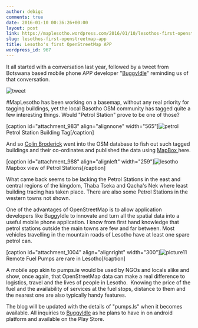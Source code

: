 ```yaml
---
author: debigc
comments: true
date: 2016-01-10 00:36:26+00:00
layout: post
link: https://maplesotho.wordpress.com/2016/01/10/lesothos-first-openstreetmap-app/
slug: lesothos-first-openstreetmap-app
title: Lesotho's first OpenStreetMap APP
wordpress_id: 967
---
```


It all started with a conversation last year, followed by a tweet from Botswana based mobile phone APP developer "[BuggyIdle](https://twitter.com/BuggyiDLE)" reminding us of that conversation.

![tweet](https://maplesotho.files.wordpress.com/2016/01/tweet.jpg)

#MapLesotho has been working on a basemap, without any real priority for tagging buildings, yet the local Basotho OSM community has tagged quite a few interesting things. Would "Petrol Station" prove to be one of those?

[caption id="attachment_983" align="alignnone" width="565"]![petrol](https://maplesotho.files.wordpress.com/2016/01/petrol.jpg) Petrol Station Building Tag[/caption]

And so [Colin Broderick](https://twitter.com/rusty1052) went into the OSM database to fish out such tagged buildings and their co-ordinates and published the data using [MapBox ](http://bl.ocks.org/rustyb/raw/6ca2f1e3ab9fc1f48197/)here.

[caption id="attachment_988" align="alignleft" width="259"]![lesotho](https://maplesotho.files.wordpress.com/2016/01/lesotho.jpg) Mapbox view of Petrol Stations[/caption]

What came back seems to be lacking the Petrol Stations in the east and central regions of the kingdom, Thaba Tseka and Qacha's Nek where least building tracing has taken place. There are also some Petrol Stations in the western towns not shown.

One of the advantages of OpenStreetMap is to allow application developers like BuggyIdle to innovate and turn all the spatial data into a useful mobile phone application. I know from first hand knowledge that petrol stations outside the main towns are few and far between. Most vehicles travelling in the mountain roads of Lesotho have at least one spare petrol can.

[caption id="attachment_1004" align="alignright" width="300"]![picture11](https://maplesotho.files.wordpress.com/2016/01/picture11.jpg?w=300) Remote Fuel Pumps are rare in Lesotho[/caption]

A mobile app akin to pumps.ie would be used by NGOs and locals alike and show, once again, that OpenStreetMap data can make a real difference to logistics, travel and the lives of people in Lesotho.  Knowing the price of the fuel and the availability of services at the fuel stops, distance to them and the nearest one are also typically handy features.

The blog will be updated with the details of "pumps.ls" when it becomes available. All inquiries to [BuggyIdle](https://twitter.com/BuggyiDLE) as he plans to have in on android platform and available on the Play Store.


